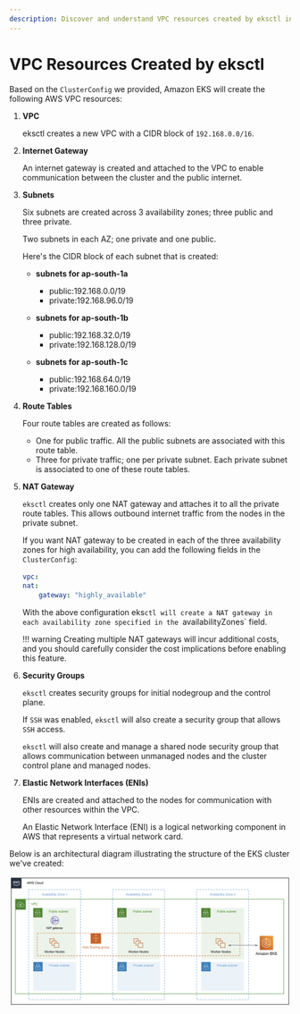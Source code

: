 ```yaml
---
description: Discover and understand VPC resources created by eksctl in your Amazon EKS environment.
---
```


# VPC Resources Created by eksctl

Based on the `ClusterConfig` we provided, Amazon EKS will create the following AWS VPC resources:

1. **VPC**

    eksctl creates a new VPC with a CIDR block of `192.168.0.0/16`.


2. **Internet Gateway**

    An internet gateway is created and attached to the VPC to enable communication between the cluster and the public internet.

3. **Subnets**

    Six subnets are created across 3 availability zones; three public and three private.

    Two subnets in each AZ; one private and one public.

    Here's the CIDR block of each subnet that is created:

    - **subnets for ap-south-1a**

        - public:192.168.0.0/19
        - private:192.168.96.0/19

    - **subnets for ap-south-1b**

        - public:192.168.32.0/19
        - private:192.168.128.0/19

    - **subnets for ap-south-1c**

        - public:192.168.64.0/19
        - private:192.168.160.0/19

4. **Route Tables**

    Four route tables are created as follows:

    - One for public traffic. All the public subnets are associated with this route table.
    - Three for private traffic; one per private subnet. Each private subnet is associated to one of these route tables.


5. **NAT Gateway**

    `eksctl` creates only one NAT gateway and attaches it to all the private route tables. This allows outbound internet traffic from the nodes in the private subnet.

    If you want NAT gateway to be created in each of the three availability zones for high availability, you can add the following fields in the `ClusterConfig`:

    ```yaml
    vpc:
    nat:
        gateway: "highly_available"
    ```

    With the above configuration eks`ctl will create a NAT gateway in each availability zone specified in the `availabilityZones` field.

    !!! warning
        Creating multiple NAT gateways will incur additional costs, and you should carefully consider the cost implications before enabling this feature.


6. **Security Groups**

    `eksctl` creates security groups for initial nodegroup and the control plane.

    If `SSH` was enabled, `eksctl` will also create a security group that allows `SSH` access.

    `eksctl` will also create and manage a shared node security group that allows communication between unmanaged nodes and the cluster control plane and managed nodes.


7. **Elastic Network Interfaces (ENIs)**

    ENIs are created and attached to the nodes for communication with other resources within the VPC.

    An Elastic Network Interface (ENI) is a logical networking component in AWS that represents a virtual network card.


Below is an architectural diagram illustrating the structure of the EKS cluster we've created:

<p align="center">
    <img src="../../../assets/eks-course-images/create-eks-cluster/resources-created-by-eksctl.png" alt="AWS Resources Created by eksctl" loading="lazy" />
</p>